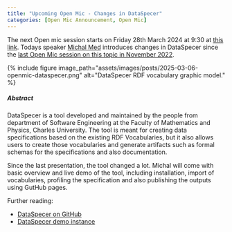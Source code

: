 ```yaml
---
title: "Upcoming Open Mic - Changes in DataSpecer"
categories: [Open Mic Announcement, Open Mic]
---
```


The next Open mic session starts on Friday 28th March 2024 at 9:30 at [this link](https://meet.jit.si/open-mic-kbss). Todays speaker [Michal Med](https://kbss.felk.cvut.cz/web/team#michal-med) introduces changes in DataSpecer since the [last Open Mic session on this topic in November 2022](https://kbss.felk.cvut.cz/web/open-mic-dataspecer). 


{% include figure image_path="assets/images/posts/2025-03-06-openmic-dataspecer.png" alt="DataSpecer RDF vocabulary graphic model." %}


##### Abstract

DataSpecer is a tool developed and maintained by the people from department of Software Engineering at the Faculty of Mathematics and Physics, Charles University. The tool is meant for creating data specifications based on the existing RDF Vocabularies, but it also allows users to create those vocabularies and generate artifacts such as formal schemas for the specifications and also documentation.

Since the last presentation, the tool changed a lot. Michal will come with basic overview and live demo of the tool, including installation, import of vocabularies, profiling the specification and also publishing the outputs using GutHub pages.

Further reading:
* [DataSpecer on GitHub](https://github.com/mff-uk/dataspecer)
* [DataSpecer demo instance](https://demo.dataspecer.com/)
